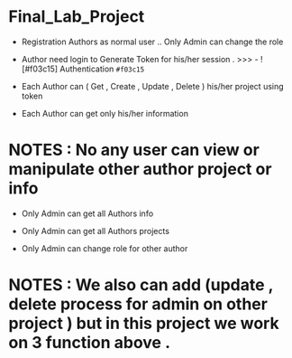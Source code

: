 # Final_Lab_Project

* Registration Authors as normal user .. Only Admin can change the role 

* Author need login to Generate Token for his/her session . >>> - ![#f03c15] Authentication `#f03c15`

* Each Author can ( Get , Create , Update , Delete ) his/her project using token

* Each Author can get only his/her information 

# NOTES : No any user can view or manipulate other author project or info 

* Only Admin can get all Authors info 

* Only Admin can get all Authors projects

* Only Admin can change role for other author

# NOTES : We also can add (update , delete process for admin on other project ) but in this project we work on 3 function above . 
